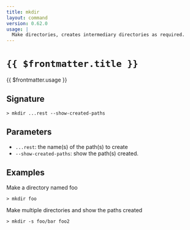 ```yaml
---
title: mkdir
layout: command
version: 0.62.0
usage: |
  Make directories, creates intermediary directories as required.
---
```


# `{{ $frontmatter.title }}`

<div style='white-space: pre-wrap;'>{{ $frontmatter.usage }}</div>

## Signature

```> mkdir ...rest --show-created-paths```

## Parameters

 -  `...rest`: the name(s) of the path(s) to create
 -  `--show-created-paths`: show the path(s) created.

## Examples

Make a directory named foo
```shell
> mkdir foo
```

Make multiple directories and show the paths created
```shell
> mkdir -s foo/bar foo2
```
